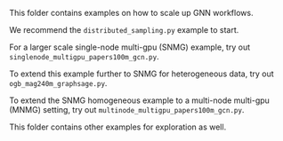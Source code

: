 This folder contains examples on how to scale up GNN workflows.

We recommend the `distributed_sampling.py` example to start.

For a larger scale single-node multi-gpu (SNMG) example, try out `singlenode_multigpu_papers100m_gcn.py`.

To extend this example further to SNMG for heterogeneous data, try out `ogb_mag240m_graphsage.py`.

To extend the SNMG homogeneous example to a multi-node multi-gpu (MNMG) setting, try out `multinode_multigpu_papers100m_gcn.py`.

This folder contains other examples for exploration as well.
